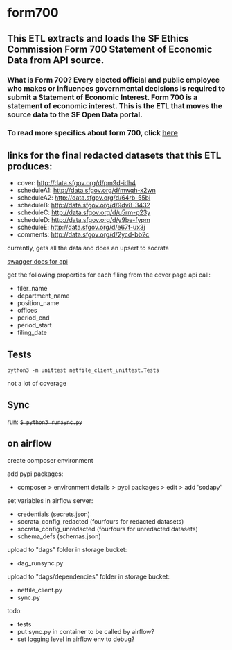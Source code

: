# form700
## This ETL extracts and loads the SF Ethics Commission Form 700 Statement of Economic Data from API source.

### What is Form 700? Every elected official and public employee who makes or influences governmental decisions is required to submit a Statement of Economic Interest. Form 700 is a statement of economic interest. This is the ETL that moves the source data to the SF Open Data portal.

### To read more specifics about form 700, click [here](http://www.fppc.ca.gov/Form700.html)

## links for the final redacted datasets that this ETL produces:
* cover: http://data.sfgov.org/d/pm9d-idh4
* scheduleA1: http://data.sfgov.org/d/mwqh-x2wn
* scheduleA2: http://data.sfgov.org/d/64rb-55bi
* scheduleB: http://data.sfgov.org/d/9dv8-3432
* scheduleC: http://data.sfgov.org/d/u5rm-p23y
* scheduleD: http://data.sfgov.org/d/y9be-fypm
* scheduleE: http://data.sfgov.org/d/e67f-ux3j
* comments: http://data.sfgov.org/d/2ycd-bb2c


currently, gets all the data and does an upsert to socrata

[swagger docs for api](https://netfile.com/Connect2/api/swagger-ui/#!/public/Types)

get the following properties for each filing from the cover page api call:

* filer_name
* department_name
* position_name
* offices
* period_end
* period_start
* filing_date

## Tests
`python3 -m unittest netfile_client_unittest.Tests`

not a lot of coverage

## Sync
~~run:
`$ python3 runsync.py`~~

## on airflow
create composer environment

add pypi packages:

* composer > environment details > pypi packages > edit > add 'sodapy'

set variables in airflow server:

* credentials (secrets.json)
* socrata_config_redacted (fourfours for redacted datasets)
* socrata_config_unredacted (fourfours for unredacted datasets)
* schema_defs (schemas.json)

upload to "dags" folder in storage bucket:

* dag_runsync.py

upload to "dags/dependencies" folder in storage bucket:

* netfile_client.py
* sync.py

todo:

* tests
* put sync.py in container to be called by airflow?
* set logging level in airflow env to debug? 
